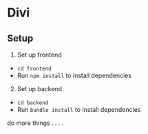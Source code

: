 # Divi



## Setup

1. Set up frontend
  - `cd frontend`
  - Run `npm install` to install dependencies

2. Set up backend
  - `cd backend`
  - Run `bundle install` to install dependencies
  
do more things
.
.
.
.


